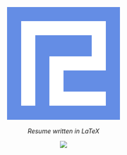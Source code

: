 <p align="center">
    <img src="favicon.png">
</p>
<p align="center">
    <em>Resume written in LaTeX</em>
</p>
<p align="center">
    <img src="https://user-images.githubusercontent.com/84932056/170994328-39c8f64e-637f-484f-a75c-5baf922d1778.png">
</p>
